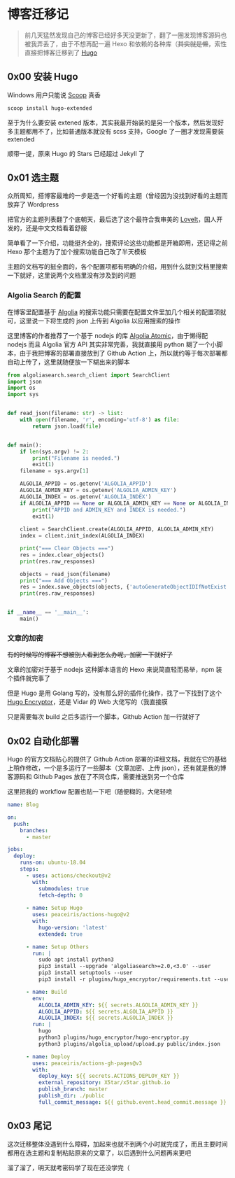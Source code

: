 # 博客迁移记




> 前几天猛然发现自己的博客已经好多天没更新了，翻了一圈发现博客源码也被我弄丢了，由于不想再配一遍 Hexo 和依赖的各种库（~~其实就是懒~~，索性直接把博客迁移到了 [Hugo](https://gohugo.io/)

## 0x00 安装 Hugo

Windows 用户只能说 [Scoop](https://scoop.sh/) 真香

```powershell
scoop install hugo-extended
```

至于为什么要安装 extened 版本，其实我最开始装的是另一个版本，然后发现好多主题都用不了，比如普通版本就没有 scss 支持，Google 了一圈才发现需要装 extended

顺带一提，原来 Hugo 的 Stars 已经超过 Jekyll 了

## 0x01 选主题

众所周知，搭博客最难的一步是选一个好看的主题（曾经因为没找到好看的主题而放弃了 Wordpress

把官方的主题列表翻了个底朝天，最后选了这个最符合我审美的 [LoveIt](https://github.com/dillonzq/LoveIt)，国人开发的，还是中文文档看着舒服

简单看了一下介绍，功能挺齐全的，搜索评论这些功能都是开箱即用，还记得之前 Hexo 那个主题为了加个搜索功能自己改了半天模板

主题的文档写的挺全面的，各个配置项都有明确的介绍，用到什么就到文档里搜索一下就好，这里说两个文档里没有涉及到的问题

### Algolia Search 的配置

在博客里配置基于 [Algolia](https://www.algolia.com/) 的搜索功能只需要在配置文件里加几个相关的配置项就可，这里说一下将生成的 json 上传到 Algolia 以应用搜索的操作

这里博客的作者推荐了一个基于 nodejs 的库 [Algolia Atomic](https://github.com/chrisdmacrae/atomic-algolia)，由于懒得配 nodejs 而且 Algolia 官方 API 其实非常完善，我就直接用 python 糊了一个小脚本，由于我把博客的部署直接放到了 Github Action 上，所以就约等于每次部署都自动上传了，这里就随便放一下糊出来的脚本

```python
from algoliasearch.search_client import SearchClient
import json
import os
import sys


def read_json(filename: str) -> list:
    with open(filename, 'r', encoding='utf-8') as file:
        return json.load(file)


def main():
    if len(sys.argv) != 2:
        print("Filename is needed.")
        exit(1)
    filename = sys.argv[1]

    ALGOLIA_APPID = os.getenv('ALGOLIA_APPID')
    ALGOLIA_ADMIN_KEY = os.getenv('ALGOLIA_ADMIN_KEY')
    ALGOLIA_INDEX = os.getenv('ALGOLIA_INDEX')
    if ALGOLIA_APPID == None or ALGOLIA_ADMIN_KEY == None or ALGOLIA_INDEX == None:
        print("APPID and ADMIN_KEY and INDEX is needed.")
        exit(1)
    
    client = SearchClient.create(ALGOLIA_APPID, ALGOLIA_ADMIN_KEY)
    index = client.init_index(ALGOLIA_INDEX)

    print("=== Clear Objects ===")
    res = index.clear_objects()
    print(res.raw_responses)

    objects = read_json(filename)
    print("=== Add Objects ===")
    res = index.save_objects(objects, {'autoGenerateObjectIDIfNotExist': True})
    print(res.raw_responses)


if __name__ == '__main__':
    main()
```

### 文章的加密

~~有的时候写的博客不想被别人看到怎么办呢，加密一下就好了~~

文章的加密对于基于 nodejs 这种脚本语言的 Hexo 来说简直轻而易举，npm 装个插件就完事了

但是 Hugo 是用 Golang 写的，没有那么好的插件化操作，找了一下找到了这个 [Hugo Encryptor](https://github.com/Li4n0/hugo_encryptor)，还是 Vidar 的 Web 大佬写的（我直接膜

只是需要每次 build 之后多运行一个脚本，Github Action 加一行就好了

## 0x02 自动化部署

Hugo 的官方文档贴心的提供了 Github Action 部署的详细文档，我就在它的基础上稍作修改，一个是多运行了一些脚本（文章加密、上传 json），还有就是我的博客源码和 Github Pages 放在了不同仓库，需要推送到另一个仓库

这里把我的 workflow 配置也贴一下吧（随便糊的，大佬轻喷

```yaml
name: Blog

on:
  push:
    branches:
      - master

jobs:
  deploy:
    runs-on: ubuntu-18.04
    steps:
      - uses: actions/checkout@v2
        with:
          submodules: true
          fetch-depth: 0
      
      - name: Setup Hugo
        uses: peaceiris/actions-hugo@v2
        with:
          hugo-version: 'latest'
          extended: true

      - name: Setup Others
        run: |
          sudo apt install python3
          pip3 install --upgrade 'algoliasearch>=2.0,<3.0' --user
          pip3 install setuptools --user
          pip3 install -r plugins/hugo_encryptor/requirements.txt --user

      - name: Build
        env:
          ALGOLIA_ADMIN_KEY: ${{ secrets.ALGOLIA_ADMIN_KEY }}
          ALGOLIA_APPID: ${{ secrets.ALGOLIA_APPID }}
          ALGOLIA_INDEX: ${{ secrets.ALGOLIA_INDEX }}
        run: |
          hugo
          python3 plugins/hugo_encryptor/hugo-encryptor.py
          python3 plugins/algolia_upload/upload.py public/index.json

      - name: Deploy
        uses: peaceiris/actions-gh-pages@v3
        with:
          deploy_key: ${{ secrets.ACTIONS_DEPLOY_KEY }}
          external_repository: X5tar/x5tar.github.io
          publish_branch: master
          publish_dir: ./public
          full_commit_message: ${{ github.event.head_commit.message }}
```

## 0x03 尾记

这次迁移整体没遇到什么障碍，加起来也就不到两个小时就完成了，而且主要时间都用在选主题和复制粘贴原来的文章了，以后遇到什么问题再来更吧

溜了溜了，明天就考密码学了现在还没学完（
